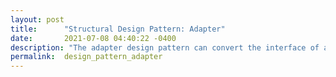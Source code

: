 ```yaml
---
layout: post
title:      "Structural Design Pattern: Adapter"
date:       2021-07-08 04:40:22 -0400
description: "The adapter design pattern can convert the interface of a class into another interface clients expect. This pattern lets classes work together that couldn't otherwise..."
permalink:  design_pattern_adapter
---
```


